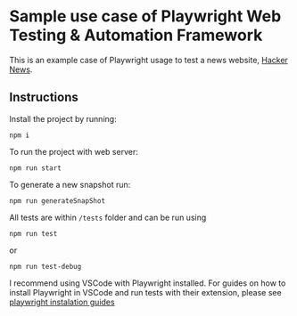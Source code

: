 # Sample use case of Playwright Web Testing & Automation Framework

This is an example case of Playwright usage to test a news website, [Hacker News](https://news.ycombinator.com/).

## Instructions

Install the project by running:

```
npm i
```

To run the project with web server:

```
npm run start
```

To generate a new snapshot run:
```
npm run generateSnapShot
```

All tests are within `/tests` folder and can be run using
```
npm run test
```
or 
```
npm run test-debug
```

I recommend using VSCode with Playwright installed. For guides on how to install Playwright in VSCode and run tests with their extension, please see [playwright instalation guides](https://playwright.dev/docs/getting-started-vscode)
